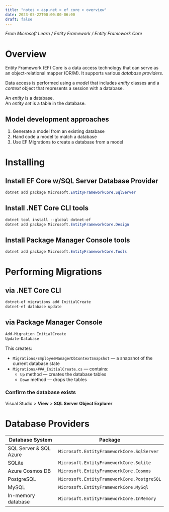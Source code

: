 ```yaml
---
title: "notes > asp.net > ef core > overview"
date: 2023-05-22T00:00:00-06:00
draft: false
---
```

  
*From Microsoft Learn / Entity Framework / Entity Framework Core*

# Overview
Entity Framework (EF) Core is a data access technology that can serve as an object-relational mapper (OR/M).  It supports various *database providers*.

Data access is performed using a *model* that includes *entity* classes and a *context* object that represents a session with a database.

An *entity* is a database.  
An *entity set* is a table in the database.

## Model development approaches
1. Generate a model from an existing database  
2. Hand code a model to match a database  
3. Use EF Migrations to create a database from a model  

# Installing
## Install EF Core w/SQL Server Database Provider
```powershell
dotnet add package Microsoft.EntityFrameworkCore.SqlServer
```

## Install .NET Core CLI tools
```powershell
dotnet tool install --global dotnet-ef
dotnet add package Microsoft.EntityFrameworkCore.Design
```

## Install Package Manager Console tools
```powershell
dotnet add package Microsoft.EntityFrameworkCore.Tools
```

# Performing Migrations
## via .NET Core CLI
```powershell
dotnet-ef migrations add InitialCreate
dotnet-ef database update
```

## via Package Manager Console
```powershell
Add-Migration InitialCreate
Update-Database
```

This creates:
- `Migrations/EmployeeManagerDbContextSnapshot` — a snapshot of the current database state
- `Migrations/###_InitialCreate.cs` — contains:
    - `Up` method — creates the database tables
    - `Down` method — drops the tables

### Confirm the database exists  
Visual Studio > **View** > **SQL Server Object Explorer**

# Database Providers
| Database System | Package |
| ----------------| --------|
| SQL Server & SQL Azure | `Microsoft.EntityFrameworkCore.SqlServer ` |
| SQLite                 | `Microsoft.EntityFrameworkCore.Sqlite`     |
| Azure Cosmos DB        | `Microsoft.EntityFrameworkCore.Cosmos`     |
| PostgreSQL             | `Microsoft.EntityFrameworkCore.PostgreSQL` |
| MySQL                  | `Microsoft.EntityFrameworkCore.MySql`      |
| In-memory database     | `Microsoft.EntityFrameworkCore.InMemory`   |